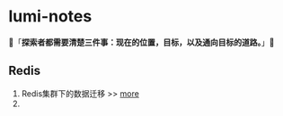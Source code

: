# lumi-notes

👋「**探索者都需要清楚三件事：现在的位置，目标，以及通向目标的道路。**」👋

##  Redis

1. Redis集群下的数据迁移 >> [more](https://github.com/wangpf1024/lumi-notes/blob/main/redis/RedisCluster%E5%A4%A7%E6%B5%B7%E6%8D%9E%E9%92%88%E6%95%B0%E6%8D%AE%E8%BF%81%E7%A7%BB.md)
2. 